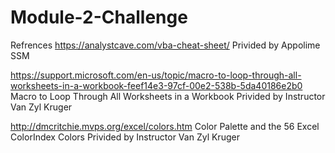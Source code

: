 # Module-2-Challenge
Refrences
https://analystcave.com/vba-cheat-sheet/      Privided by Appolime SSM

https://support.microsoft.com/en-us/topic/macro-to-loop-through-all-worksheets-in-a-workbook-feef14e3-97cf-00e2-538b-5da40186e2b0
Macro to Loop Through All Worksheets in a Workbook    Privided by Instructor Van Zyl Kruger

http://dmcritchie.mvps.org/excel/colors.htm
Color Palette and the 56 Excel ColorIndex Colors       Privided by Instructor Van Zyl Kruger
